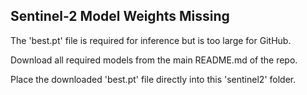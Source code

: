 ## Sentinel-2 Model Weights Missing

The 'best.pt' file is required for inference but is too large for GitHub. 

Download all required models from the main README.md of the repo.

Place the downloaded 'best.pt' file directly into this 'sentinel2' folder.
